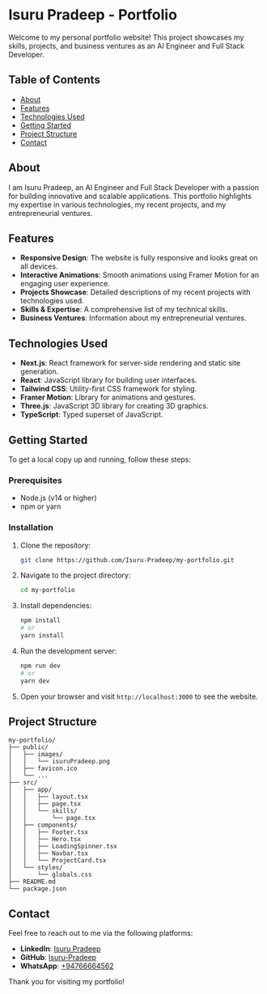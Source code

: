 # Isuru Pradeep - Portfolio

Welcome to my personal portfolio website! This project showcases my skills, projects, and business ventures as an AI Engineer and Full Stack Developer.

## Table of Contents

- [About](#about)
- [Features](#features)
- [Technologies Used](#technologies-used)
- [Getting Started](#getting-started)
- [Project Structure](#project-structure)
- [Contact](#contact)

## About

I am Isuru Pradeep, an AI Engineer and Full Stack Developer with a passion for building innovative and scalable applications. This portfolio highlights my expertise in various technologies, my recent projects, and my entrepreneurial ventures.

## Features

- **Responsive Design**: The website is fully responsive and looks great on all devices.
- **Interactive Animations**: Smooth animations using Framer Motion for an engaging user experience.
- **Projects Showcase**: Detailed descriptions of my recent projects with technologies used.
- **Skills & Expertise**: A comprehensive list of my technical skills.
- **Business Ventures**: Information about my entrepreneurial ventures.

## Technologies Used

- **Next.js**: React framework for server-side rendering and static site generation.
- **React**: JavaScript library for building user interfaces.
- **Tailwind CSS**: Utility-first CSS framework for styling.
- **Framer Motion**: Library for animations and gestures.
- **Three.js**: JavaScript 3D library for creating 3D graphics.
- **TypeScript**: Typed superset of JavaScript.

## Getting Started

To get a local copy up and running, follow these steps:

### Prerequisites

- Node.js (v14 or higher)
- npm or yarn

### Installation

1. Clone the repository:
   ```sh
   git clone https://github.com/Isuru-Pradeep/my-portfolio.git
   ```
2. Navigate to the project directory:
   ```sh
   cd my-portfolio
   ```
3. Install dependencies:
   ```sh
   npm install
   # or
   yarn install
   ```
4. Run the development server:
   ```sh
   npm run dev
   # or
   yarn dev
   ```
5. Open your browser and visit `http://localhost:3000` to see the website.

## Project Structure

```
my-portfolio/
├── public/
│   ├── images/
│   │   └── isuruPradeep.png
│   ├── favicon.ico
│   └── ...
├── src/
│   ├── app/
│   │   ├── layout.tsx
│   │   ├── page.tsx
│   │   └── skills/
│   │       └── page.tsx
│   ├── components/
│   │   ├── Footer.tsx
│   │   ├── Hero.tsx
│   │   ├── LoadingSpinner.tsx
│   │   ├── Navbar.tsx
│   │   └── ProjectCard.tsx
│   └── styles/
│       └── globals.css
├── README.md
└── package.json
```

## Contact

Feel free to reach out to me via the following platforms:

- **LinkedIn**: [Isuru Pradeep](https://linkedin.com/in/isuru-pradeep)
- **GitHub**: [Isuru-Pradeep](https://github.com/Isuru-Pradeep)
- **WhatsApp**: [+94766664562](https://wa.me/+94766664562)

Thank you for visiting my portfolio!
